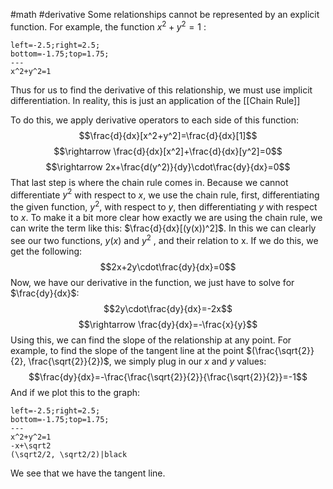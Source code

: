 #math #derivative 
Some relationships cannot be represented by an explicit function. For example, the function $x^2+y^2=1$ :
```desmos-graph
left=-2.5;right=2.5;
bottom=-1.75;top=1.75;
---
x^2+y^2=1
```
Thus for us to find the derivative of this relationship, we must use implicit differentiation. In reality, this is just an application of the [[Chain Rule]]

To do this, we apply derivative operators to each side of this function: $$\frac{d}{dx}[x^2+y^2]=\frac{d}{dx}[1]$$
$$\rightarrow \frac{d}{dx}[x^2]+\frac{d}{dx}[y^2]=0$$
$$\rightarrow 2x+\frac{d(y^2)}{dy}\cdot\frac{dy}{dx}=0$$
That last step is where the chain rule comes in. Because we cannot differentiate $y^2$ with respect to $x$, we use the chain rule, first, differentiating the given function, $y^2$, with respect to $y$, then differentiating $y$ with respect to $x$. To make it a bit more clear how exactly we are using the chain rule, we can write the term like this: $\frac{d}{dx}[(y(x))^2]$. In this we can clearly see our two functions, $y(x)$ and $y^2$ , and their relation to x. If we do this, we get the following: $$2x+2y\cdot\frac{dy}{dx}=0$$Now, we have our derivative in the function, we just have to solve for $\frac{dy}{dx}$: $$2y\cdot\frac{dy}{dx}=-2x$$
$$\rightarrow \frac{dy}{dx}=-\frac{x}{y}$$
Using this, we can find the slope of the relationship at any point. For example, to find the slope of the tangent line at the point $(\frac{\sqrt{2}}{2}, \frac{\sqrt{2}}{2})$, we simply plug in our $x$ and $y$ values: $$\frac{dy}{dx}=-\frac{\frac{\sqrt{2}}{2}}{\frac{\sqrt{2}}{2}}=-1$$
And if we plot this to the graph:
```desmos-graph
left=-2.5;right=2.5;
bottom=-1.75;top=1.75;
---
x^2+y^2=1
-x+\sqrt2
(\sqrt2/2, \sqrt2/2)|black
```
We see that we have the tangent line. 
